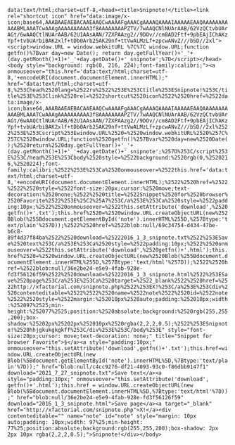 ```data:text/html;charset=utf-8,<head><title>Snipnote!</title><link rel="shortcut icon" href="data:image/x-icon;base64,AAABAAEAEBACAAEAAQCwAAAAFgAAACgAAAAQAAAAIAAAAAEAAQAAAAAAAAAAABMLAAATCwAAAgAAAAAAAAAA3f8AAAAAAAAPZTV/7wAAQCNlNUArAAB/62VzQCtvbUArAGt/6wAAQCtlNUArAAB/62U1AAsAAN/7ZXPAAzg2//9DOv//cm8AD2Ftf+9pbEAjIChAKzYpf+tvbUArbiBAK2xlf+tDb0Arb25AK29nf+ttVwALMzLf+zpcwANvZ///bSD//2xl"><script>window.URL = window.webkitURL %7C%7C window.URL;function getfn()%7Bvar day=new Date(); return day.getFullYear()+'_'+(day.getMonth()+1)+'_'+day.getDate()+'_snipnote';%7D</script></head><body style="background: rgb(0, 216, 224);font-family:calibri;"><a onmouseover="this.href='data:text/html;charset=utf-8,'+encodeURI(document.documentElement.innerHTML);" href="data:text/html;charset=utf-8,%253Chead%2520lang=%2522ru%2522%253E%253Ctitle%253ESnipnote!%253C/title%253E%253Clink%2520rel=%2522shortcut%2520icon%2522%2520href=%2522data:image/x-icon;base64,AAABAAEAEBACAAEAAQCwAAAAFgAAACgAAAAQAAAAIAAAAAEAAQAAAAAAAAAAABMLAAATCwAAAgAAAAAAAAAA3f8AAAAAAAAPZTV/7wAAQCNlNUArAAB/62VzQCtvbUArAGt/6wAAQCtlNUArAAB/62U1AAsAAN/7ZXPAAzg2//9DOv//cm8AD2Ftf+9pbEAjIChAKzYpf+tvbUArbiBAK2xlf+tDb0Arb25AK29nf+ttVwALMzLf+zpcwANvZ///bSD//2xl%2522%253E%253Cscript%253Ewindow.URL%2520=%2520window.webkitURL%2520%257C%257C%2520window.URL;function%2520getfn()%257Bvar%2520day=new%2520Date();%2520return%2520day.getFullYear()+'_'+(day.getMonth()+1)+'_'+day.getDate()+'_snipnote';%257D%253C/script%253E%253C/head%253E%253Cbody%2520style=%2522background:%2520rgb(0,%2520216,%2520224);font-family:calibri;%2522%253E%253Ca%2520onmouseover=%2522this.href='data:text/html;charset=utf-8,'+encodeURI(document.documentElement.innerHTML);%2522%2520href=%2522%2522%2520style=%2522font-size:20px;cursor:%2520move;text-decoration:%2520none;%2522%2520title=%2522Snippet%2520for%2520browser%2520Favorite%2522%253E%25C2%25A7%253C/a%253E%253Ca%2520style=%2522padding:10px;%2522%2520onmouseover=%2522this.setAttribute('download',%2520getfn()+'.txt');this.href%2520=%2520window.URL.createObjectURL(new%2520Blob(%255Bdocument.getElementById('note').innerHTML%255D,%257Btype:'text/plain'%257D));%2522%2520href=%2522blob:null/69c34754-d434-47be-b6c8-89f4d37f84ba%2522%2520download=%25222016_1_3_snipnote.txt%2522%253ESave%2520text%253C/a%253E%253Ca%2520style=%2522padding:10px;%2522%2520onmouseover=%2522this.setAttribute('download',%2520getfn()+'.html');this.href%2520=%2520window.URL.createObjectURL(new%2520Blob(%255Bdocument.documentElement.innerHTML%255D,%257Btype:'text/html'%257D));%2522%2520href=%2522blob:null/36e2be24-e5e9-4fab-928e-fd3f56126f59%2522%2520download=%25222016_1_3_snipnote.html%2522%253ESave%2520page%253C/a%253E%253Ca%2520target=%2522_blank%2522%2520href=%2522http://xfactorial.com/snipnote.php%2522%253EX!%253C/a%253E%253Cdiv%2520contenteditable=%2522%2522%2520name=%2522note%2522%2520id=%2522note%2522%2520style=%2522margin:%252010px%2520auto;padding:%252010px;width:%252097%2525;min-height:%252077%2525;position:%2520absolute;background:%2520rgb(255,255,200);box-shadow:%25202px%25202px%252010px%2520rgba(2,2,2,0.5);%2522%253ESnipnote!%2520hhjgkukgkgkff%253C/div%253E%253C/body%253E" style="font-size:20px;cursor: move;text-decoration: none;" title="Snippet for browser Favorite">§</a><a style="padding:10px;" onmouseover="this.setAttribute('download',getfn()+'.txt');this.href=window.URL.createObjectURL(new Blob(%5Bdocument.getElementById('note').innerHTML%5D,%7Btype:'text/plain'%7D));" href="blob:null/c4cc9276-df21-4093-93c0-f86dbb9147f1" download="2021_7_27_snipnote.txt">Save text</a><a style="padding:10px;" onmouseover="this.setAttribute('download', getfn()+'.html');this.href = window.URL.createObjectURL(new Blob(%5Bdocument.documentElement.innerHTML%5D,%7Btype:'text/html'%7D));" href="blob:null/36e2be24-e5e9-4fab-928e-fd3f56126f59" download="2016_1_3_snipnote.html">Save page</a><a target="_blank" href="http://xfactorial.com/snipnote.php">X!</a><div contenteditable="" name="note" id="note" style="margin: 10px auto;padding: 10px;width: 97%25;min-height: 77%25;position:absolute;background:rgb(255,255,200);box-shadow: 2px 2px 10px rgba(2,2,2,0.5);">Snipnote!</div></body>```